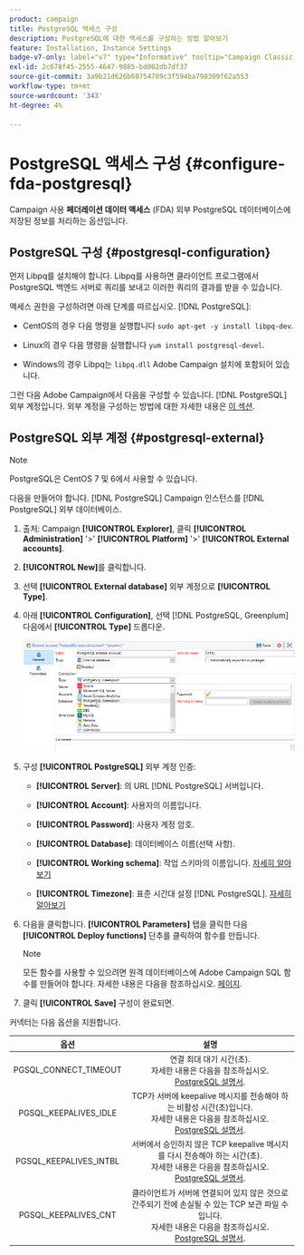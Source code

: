```yaml
---
product: campaign
title: PostgreSQL 액세스 구성
description: PostgreSQL에 대한 액세스를 구성하는 방법 알아보기
feature: Installation, Instance Settings
badge-v7-only: label="v7" type="Informative" tooltip="Campaign Classic v7에만 적용"
exl-id: 2c678f45-2555-4647-9885-bd002db7df37
source-git-commit: 3a9b21d626b60754789c3f594ba798309f62a553
workflow-type: tm+mt
source-wordcount: '343'
ht-degree: 4%

---
```


# PostgreSQL 액세스 구성 {#configure-fda-postgresql}



Campaign 사용 **페더레이션 데이터 액세스** (FDA) 외부 PostgreSQL 데이터베이스에 저장된 정보를 처리하는 옵션입니다.

## PostgreSQL 구성 {#postgresql-configuration}

먼저 Libpq를 설치해야 합니다. Libpq를 사용하면 클라이언트 프로그램에서 PostgreSQL 백엔드 서버로 쿼리를 보내고 이러한 쿼리의 결과를 받을 수 있습니다.

액세스 권한을 구성하려면 아래 단계를 따르십시오. [!DNL PostgreSQL]:

* CentOS의 경우 다음 명령을 실행합니다 `sudo apt-get -y install libpq-dev`.

* Linux의 경우 다음 명령을 실행합니다 `yum install postgresql-devel`.

* Windows의 경우 Libpq는 `libpq.dll` Adobe Campaign 설치에 포함되어 있습니다.

그런 다음 Adobe Campaign에서 다음을 구성할 수 있습니다. [!DNL PostgreSQL] 외부 계정입니다. 외부 계정을 구성하는 방법에 대한 자세한 내용은 [이 섹션](#postgresql-external).

## PostgreSQL 외부 계정 {#postgresql-external}

>[!NOTE]
>
> PostgreSQL은 CentOS 7 및 6에서 사용할 수 있습니다.

다음을 만들어야 합니다. [!DNL PostgreSQL] Campaign 인스턴스를 [!DNL PostgreSQL] 외부 데이터베이스.

1. 출처: Campaign **[!UICONTROL Explorer]**, 클릭 **[!UICONTROL Administration]** &#39;>&#39; **[!UICONTROL Platform]** &#39;>&#39; **[!UICONTROL External accounts]**.

1. **[!UICONTROL New]**&#x200B;를 클릭합니다.

1. 선택 **[!UICONTROL External database]** 외부 계정으로 **[!UICONTROL Type]**.

1. 아래 **[!UICONTROL Configuration]**, 선택 [!DNL PostgreSQL, Greenplum] 다음에서 **[!UICONTROL Type]** 드롭다운.

   ![](assets/postgresql_1.png)

1. 구성 **[!UICONTROL PostgreSQL]** 외부 계정 인증:

   * **[!UICONTROL Server]**: 의 URL [!DNL PostgreSQL] 서버입니다.

   * **[!UICONTROL Account]**: 사용자의 이름입니다.

   * **[!UICONTROL Password]**: 사용자 계정 암호.

   * **[!UICONTROL Database]**: 데이터베이스 이름(선택 사항).

   * **[!UICONTROL Working schema]**: 작업 스키마의 이름입니다. [자세히 알아보기](https://www.postgresql.org/docs/current/ddl-schemas.html)

   * **[!UICONTROL Timezone]**: 표준 시간대 설정 [!DNL PostgreSQL]. [자세히 알아보기](https://www.postgresql.org/docs/7.2/timezones.html)

1. 다음을 클릭합니다. **[!UICONTROL Parameters]** 탭을 클릭한 다음 **[!UICONTROL Deploy functions]** 단추를 클릭하여 함수를 만듭니다.

   >[!NOTE]
   >
   >모든 함수를 사용할 수 있으려면 원격 데이터베이스에 Adobe Campaign SQL 함수를 만들어야 합니다. 자세한 내용은 다음을 참조하십시오. [페이지](../../configuration/using/adding-additional-sql-functions.md).

1. 클릭 **[!UICONTROL Save]** 구성이 완료되면.

커넥터는 다음 옵션을 지원합니다.

| 옵션 | 설명 |
|:-:|:-:|
| PGSQL_CONNECT_TIMEOUT | 연결 최대 대기 시간(초). <br>자세한 내용은 다음을 참조하십시오. [PostgreSQL 설명서](https://www.postgresql.org/docs/12/libpq-connect.html#LIBPQ-CONNECT-CONNECT-TIMEOUT). |
| PGSQL_KEEPALIVES_IDLE | TCP가 서버에 keepalive 메시지를 전송해야 하는 비활성 시간(초)입니다. <br>자세한 내용은 다음을 참조하십시오. [PostgreSQL 설명서](https://www.postgresql.org/docs/12/libpq-connect.html#LIBPQ-KEEPALIVES-IDLE). |
| PGSQL_KEEPALIVES_INTBL | 서버에서 승인하지 않은 TCP keepalive 메시지를 다시 전송해야 하는 시간(초).  <br>자세한 내용은 다음을 참조하십시오. [PostgreSQL 설명서](https://www.postgresql.org/docs/12/libpq-connect.html#LIBPQ-KEEPALIVES-INTERVAL). |
| PGSQL_KEEPALIVES_CNT | 클라이언트가 서버에 연결되어 있지 않은 것으로 간주되기 전에 손실될 수 있는 TCP 보관 파일 수입니다. <br>자세한 내용은 다음을 참조하십시오. [PostgreSQL 설명서](https://www.postgresql.org/docs/12/libpq-connect.html#LIBPQ-KEEPALIVES-COUNT). |
